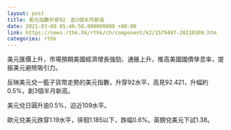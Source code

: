 ```yaml
---
layout: post
title: 美元指數升穿92　創3個半月新高
date: 2021-03-09 05:46:56.000000000 +08:00
link: https://news.rthk.hk/rthk/ch/component/k2/1579497-20210309.htm
categories: rthk
---
```


美元匯價上升，市場預期美國經濟增長強勁、通脹上升，推高美國國債孳息率，提振美元避險吸引力。

反映美元兌一籃子貨幣走勢的美元指數，升穿92水平，高見92.421，升幅約0.5%，創3個半月新高。

美元兌日圓升逾0.5%，迫近109水平。

歐元兌美元跌穿1.19水平，徘徊1.185以下，跌幅0.6%。英鎊兌美元下試1.38。
